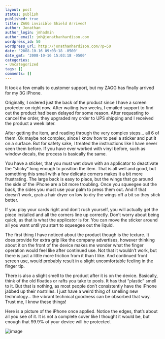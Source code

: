 ```yaml
---
layout: post
status: publish
published: true
title: ZAGG invisible Shield Arrived!
author: Jonathan
author_login: jmhadmin
author_email: jmh@jonathanhardison.com
wordpress_id: 50
wordpress_url: http://jonathanhardison.com/?p=50
date: '2008-10-16 09:03:18 -0500'
date_gmt: '2008-10-16 15:03:18 -0500'
categories:
- Uncategorized
tags: []
comments: []
---
```

It took a few emails to customer support, but my ZAGG has finally arrived for my 3G iPhone.

Originally, I ordered just the back of the product since I have a screen protector on right now. After waiting two weeks, I emailed support to find out the product had been delayed for some reason. After requesting to cancel the order, they upgraded my order to UPS shipping and I received the product a week later.

After getting the item, and reading through the very complex steps… all 6 of them. Ok maybe not complex, since I know how to peel a sticker and put it on a surface. But for safety sake, I treated the instructions like I have never seen them before. If you have ever worked with vinyl before, such as window decals, the process is basically the same.

You have a sticker, that you must wet down with an applicator to deactivate the “sticky” long enough to position the item. That is all well and good, but something this small with a few delicate corners makes it a bit more frustrating. The large back is easy to place, but the wings that go around the side of the iPhone are a bit more troubling. Once you squeegee out the back, the sides you must use your palm to press them out. And if that doesn’t work, grab a hair dryer on low to dry the wings off a bit so they stick better.

If you play your cards right and don’t rush yourself, you will actually get the piece installed and all the corners line up correctly. Don’t worry about being quick, as that is what the applicator is for. You can move the sticker around all you want until you start to squeegee out the liquid.



The first thing I have noticed about the product though is the texture. It does provide for extra grip like the company advertises, however thinking about it on the front of the device makes me wonder what the finger operation would feel like after continued use. Not that it wouldn’t work, but there is just a little more friction from it than I like. And continued front screen use, would probably result in a slight uncomfortable feeling in the finger tip.

There is also a slight smell to the product after it is on the device. Basically, think of the old floaties or rafts you take to pools. It has that “plastic” smell to it. But that is nothing, as most people don’t consistently have the iPhone jabbed up their nostriles. I just have a weird thing of smelling new technology… the vibrant technical goodness can be obsorbed that way. Trust me, I know these things!



Here is a picture of the iPhone once applied. Notice the edges, that’s about all you see of it. It is not a complete cover like I thought it would be, but enough that 99.9% of your device will be protected.

![image]({{site.base}}/imagecontent/2008/10/dscn0294.jpg)
